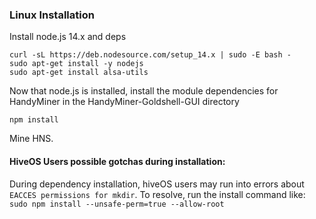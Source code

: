 ### Linux Installation

Install node.js 14.x and deps

```
curl -sL https://deb.nodesource.com/setup_14.x | sudo -E bash -
sudo apt-get install -y nodejs
sudo apt-get install alsa-utils
```

Now that node.js is installed, install the module dependencies for HandyMiner in the HandyMiner-Goldshell-GUI directory

```
npm install
```

Mine HNS.

#### HiveOS Users possible gotchas during installation:

During dependency installation, hiveOS users may run into errors about `EACCES permissions for mkdir`. To resolve, run the install command like: `sudo npm install --unsafe-perm=true --allow-root`
